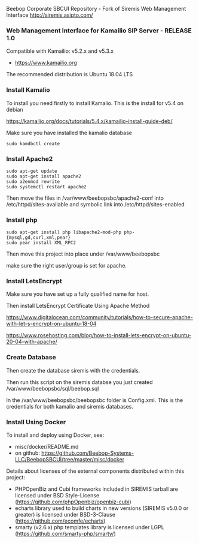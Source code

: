Beebop Corporate SBCUI Repository - Fork of Siremis Web Management Interface 
http://siremis.asipto.com/

### Web Management Interface for Kamailio SIP Server - RELEASE 1.0 

Compatible with Kamailio: v5.2.x and v5.3.x

  * https://www.kamailio.org
  
 The recommended distribution is Ubuntu 18.04 LTS 
 
### Install Kamalio

To install you need firstly to install Kamalio. This is the install for v5.4 on debian

https://kamailio.org/docs/tutorials/5.4.x/kamailio-install-guide-deb/

Make sure you have installed the kamalio database

```
sudo kamdbctl create
```

### Install Apache2

```
sudo apt-get update
sudo apt-get install apache2
sudo a2enmod rewrite
sudo systemctl restart apache2
```

Then move the files in /var/www/beebopsbc/apache2-conf
into /etc/httpd/sites-available and symbolic link into /etc/httpd/sites-enabled

### Install php
```
sudo apt-get install php libapache2-mod-php php-{mysql,gd,curl,xml,pear}
sudo pear install XML_RPC2
```

Then move this project into place under /var/www/beebopsbc 

make sure the right user/group is set for apache.

### Install LetsEncrypt 

Make sure you have set up a fully qualified name for host. 

Then install LetsEncrypt Certificate Using Apache Method 

https://www.digitalocean.com/community/tutorials/how-to-secure-apache-with-let-s-encrypt-on-ubuntu-18-04

https://www.rosehosting.com/blog/how-to-install-lets-encrypt-on-ubuntu-20-04-with-apache/

### Create Database

Then create the database siremis with the credentials. 

Then run this script on the siremis databse you just created /var/www/beebopsbc/sql/beebop.sql

In the /var/www/beebopsbc/beebopsbc folder is Config.xml. 
This is the credentials for both kamalio and siremis databases.

### Install Using Docker

To install and deploy using Docker, see:

  * misc/docker/README.md
  * on github: https://github.com/Beebop-Systems-LLC/BeebopSBCUI/tree/master/misc/docker

Details about licenses of the external components distributed within this project:

  * PHPOpenBiz and Cubi frameworks included in SIREMIS tarball are licensed under BSD Style-License (https://github.com/phpOpenbiz/openbiz-cubi)
  * echarts library used to build charts in new versions (SIREMIS v5.0.0 or greater) is licensed under BSD-3-Clause (https://github.com/ecomfe/echarts)
  * smarty (v2.6.x) php templates library is licensed under LGPL (https://github.com/smarty-php/smarty/)
